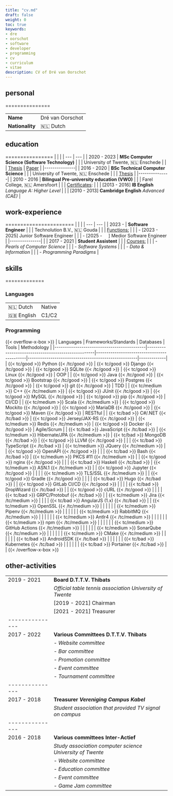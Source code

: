 ```yaml
---
title: "cv.md"
draft: false
weight: 0
toc: true
keywords:
- dre
- oorschot
- software
- developer
- programming
- cv
- curriculum
- vitae
description: CV of Dré van Oorschot
---
```


<script>
    const tags = [".sql", ".csv", ".json", ".so", ".sh", ".dll", ".exe", ".py", ".java", ".class",
        ".jar", ".cpp", ".c", ".o", ".ll", ".xml", ".yaml", ".toml", ".txt", ".js", ".html", ".css",
        ".log", ".zip", ".tar.gz", ".hs", ".cs"]
        .map(value => ({ value, sort: Math.random() }))
        .sort((a, b) => a.sort - b.sort)
        .map(({ value }) => value);

    document.addEventListener("DOMContentLoaded", _ => {
        let headings = document.querySelectorAll("h2");
        headings.forEach(elem => {
            elem.innerHTML = elem.innerHTML + tags.pop();
        });
    });
</script>


## personal
===============

|                 |                  |
|-----------------|------------------|
| **Name**        | Dré van Oorschot |
| **Nationality** | 🇳🇱 Dutch         |

## education
================
|               |                                                         |
| ---           | ---                                                     |
| 2020 - 2023   | **MSc Computer Science (Software Technology)**          |
|               | University of Twente, 🇳🇱 Enschede                       |
|               | [Thesis](https://essay.utwente.nl/96536/) \| [Paper](https://link.springer.com/chapter/10.1007/978-3-031-57259-3_15)              |
|---------------|
| 2016 - 2020   | **BSc Technical Computer Science**                      |
|               | University of Twente, 🇳🇱 Enschede                       |
|               | [Thesis](https://essay.utwente.nl/80589/)               |
|---------------|
| 2010 - 2016   | **Bilingual Pre-university education (VWO)**            |
|               | Farel College, 🇳🇱 Amersfoort                            |
|               | <u>Certificates</u>:                                    |
|               | [2013 - 2016] **IB English** *Language A: Higher Level* |
|               | [2010 - 2013] **Cambridge English** *Advanced (CAE)*    |

## work-experience
=======================
|               |                                                               |
| ---           | ---                                                           |
| 2023 -        | **Software Engineer**                                         |
|               | Technolution B.V., 🇳🇱 Gouda                                   |
|               | <u>Functions:</u>                                             |
|               | - [2023 - 2025]                     Junior Software Engineer  |
|               | - [2025 - &nbsp;&nbsp;&nbsp;&nbsp;] Medior Software Engineer  |
|---------------|                                                               |
| 2017 - 2021   | **Student Assistent**                                         |
|               | <u>Courses:</u>                                               |
|               | - *Pearls of Computer Science*                                |
|               | - *Software Systems*                                          |
|               | - *Data & Information*                                        |
|               | - *Programming Paradigms*                                     |


## skills
=============
### Languages

|            |        |
|------------|--------|
| 🇳🇱 Dutch   | Native |
| 🇬🇧 English | C1/C2  |

### Programming
{{< overflow-x-box >}}
| Languages                                  | Frameworks/Standards                               | Databases                                  | Tools                                               | Methodology |
|--------------------------------------------|----------------------------------------------------|--------------------------------------------|-----------------------------------------------------|-------------|
| {{< tc/good >}} Python {{< /tc/good >}}    | {{< tc/good >}} Django {{< /tc/good >}}            | {{< tc/good >}} SQLite {{< /tc/good >}}    | {{< tc/good >}} Linux {{< /tc/good >}}              | OOP         |
| {{< tc/good >}} Java {{< /tc/good >}}      | {{< tc/good >}} Bootstrap {{< /tc/good >}}         | {{< tc/good >}} Postgres {{< /tc/good >}}  | {{< tc/good >}} git {{< /tc/good >}}                | TDD         |
| {{< tc/medium >}} C++ {{< /tc/medium >}}   | {{< tc/good >}} JUnit {{< /tc/good >}}             | {{< tc/good >}} MySQL {{< /tc/good >}}     | {{< tc/good >}} pip {{< /tc/good >}}                | CI/CD       |
| {{< tc/medium >}} Scala {{< /tc/medium >}} | {{< tc/good >}} Mockito {{< /tc/good >}}           | {{< tc/good >}} MariaDB {{< /tc/good >}}   | {{< tc/good >}} Maven {{< /tc/good >}}              | RESTful     |
| {{< tc/bad >}} C#/.NET {{< /tc/bad >}}     | {{< tc/good >}} Jersey/JAX-RS {{< /tc/good >}}     | {{< tc/medium >}} Redis {{< /tc/medium >}} | {{< tc/good >}} Docker {{< /tc/good >}}             | Agile/Scrum |
| {{< tc/bad >}} JavaScript {{< /tc/bad >}}  | {{< tc/medium >}} Hibernate/JPA {{< /tc/medium >}} | {{< tc/bad >}} MongoDB {{< /tc/bad >}}     | {{< tc/good >}} LLVM {{< /tc/good >}}               |             |
| {{< tc/bad >}} TypeScript {{< /tc/bad >}}  | {{< tc/medium >}} JQuery {{< /tc/medium >}}        |                                            | {{< tc/good >}} OpenAPI {{< /tc/good >}}            |             |
| {{< tc/bad >}} Bash {{< /tc/bad >}}        | {{< tc/medium >}} PKCS #11 {{< /tc/medium >}}      |                                            | {{< tc/good >}} nginx {{< /tc/good >}}              |             |
| {{< tc/bad >}} Haskell {{< /tc/bad >}}     | {{< tc/medium >}} ASN.1 {{< /tc/medium >}}         |                                            | {{< tc/good >}} Jupyter {{< /tc/good >}}            |             |
|                                            | {{< tc/medium >}} TLS/SSL {{< /tc/medium >}}       |                                            | {{< tc/good >}} Gradle {{< /tc/good >}}             |             |
|                                            | {{< tc/bad >}} Hugo {{< /tc/bad >}}                |                                            | {{< tc/good >}} GitLab CI/CD {{< /tc/good >}}       |             |
|                                            | {{< tc/bad >}} DropWizard {{< /tc/bad >}}          |                                            | {{< tc/good >}} cURL {{< /tc/good >}}               |             |
|                                            | {{< tc/bad >}} GRPC/Protobuf {{< /tc/bad >}}       |                                            | {{< tc/medium >}} Jira {{< /tc/medium >}}           |             |
|                                            | {{< tc/bad >}} AngularJS (1.x) {{< /tc/bad >}}     |                                            | {{< tc/medium >}} OpenSSL {{< /tc/medium >}}        |             |
|                                            |                                                    |                                            | {{< tc/medium >}} Pipenv {{< /tc/medium >}}         |             |
|                                            |                                                    |                                            | {{< tc/medium >}} RabbitMQ {{< /tc/medium >}}       |             |
|                                            |                                                    |                                            | {{< tc/medium >}} Antlr4 {{< /tc/medium >}}         |             |
|                                            |                                                    |                                            | {{< tc/medium >}} npm {{< /tc/medium >}}            |             |
|                                            |                                                    |                                            | {{< tc/medium >}} GitHub Actions {{< /tc/medium >}} |             |
|                                            |                                                    |                                            | {{< tc/medium >}} SonarQube {{< /tc/medium >}}      |             |
|                                            |                                                    |                                            | {{< tc/medium >}} CMake {{< /tc/medium >}}          |             |
|                                            |                                                    |                                            | {{< tc/bad >}} AndroidSDK {{< /tc/bad >}}           |             |
|                                            |                                                    |                                            | {{< tc/bad >}} Kubernetes {{< /tc/bad >}}           |             |
|                                            |                                                    |                                            | {{< tc/bad >}} Portainer {{< /tc/bad >}}            |             |
{{< /overflow-x-box >}}

## other-activities

|               |                                                           |
| ---           | ---                                                       |
| 2019 - 2021   | **Board D.T.T.V. Thibats**                                |
|               | *Official table tennis association University of Twente*  |
|               | [2019 - 2021] Chairman                                    |
|               | [2021 - 2021] Treasurer                                   |
|---------------|
| 2017 - 2022   | **Various Committees D.T.T.V. Thibats**                   |
|               | - *Website committee*                                     |
|               | - *Bar committee*                                         |
|               | - *Promotion committee*                                   |
|               | - *Event committee*                                       |
|               | - *Tournament committee*                                  |
|---------------|
| 2017 - 2018   | **Treasurer *Vereniging Campus Kabel***                   |
|               | *Student association that provided TV signal on campus*   |
|---------------|
| 2016 - 2018   | **Various committees Inter-Actief**                       |
|               | *Study association computer science University of Twente* |
|               | - *Website committee*                                     |
|               | - *Education committee*                                   |
|               | - *Event committee*                                       |
|               | - *Game Jam committee*                                    |

